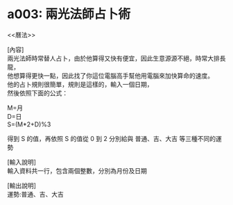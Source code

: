 # a003: 兩光法師占卜術  
<<曆法>>  

[內容]  
兩光法師時常替人占卜，由於他算得又快有便宜，因此生意源源不絕，時常大排長龍，  
他想算得更快一點，因此找了你這位電腦高手幫他用電腦來加快算命的速度。  
他的占卜規則很簡單，規則是這樣的，輸入一個日期，  
然後依照下面的公式：  
  
M=月  
D=日  
S=(M*2+D)%3  
  
得到 S 的值，再依照 S 的值從 0 到 2 分別給與 普通、吉、大吉 等三種不同的運勢  
  
[輸入說明]  
輸入資料共一行，包含兩個整數，分別為月份及日期  
  
[輸出說明]  
運勢:普通、吉、大吉  
  
